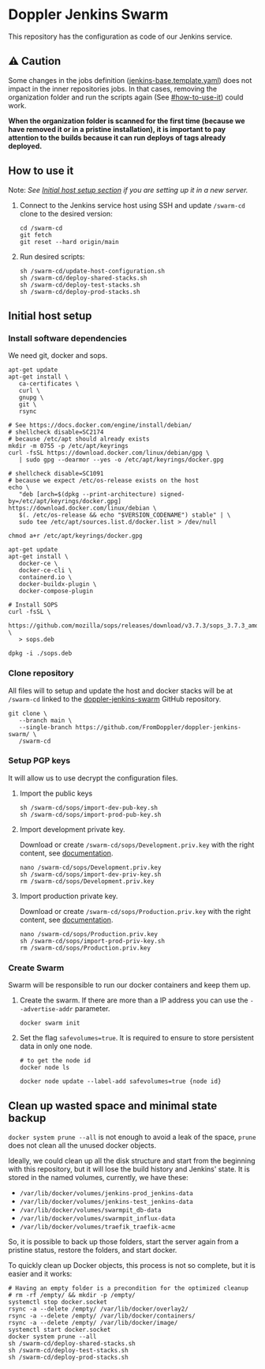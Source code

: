# Doppler Jenkins Swarm

This repository has the configuration as code of our Jenkins service.

## ⚠️ Caution

Some changes in the jobs definition ([jenkins-base.template.yaml](./jenkins-stack/casc_configs/jenkins-base.template.yaml))
does not impact in the inner repositories jobs. In that cases, removing the organization folder and
run the scripts again (See [#how-to-use-it](#how-to-use-it)) could work.

**When the organization folder is scanned for the first time (because we have removed it or in a pristine installation),
it is important to pay attention to the builds because it can run deploys of tags already deployed.**

## How to use it

Note: _See [Initial host setup section](#initial-host-setup) if you are setting up it in a new server._

1. Connect to the Jenkins service host using SSH and update `/swarm-cd` clone to the desired version:

   ```shell
   cd /swarm-cd
   git fetch
   git reset --hard origin/main
   ```

2. Run desired scripts:

   ```shell
   sh /swarm-cd/update-host-configuration.sh
   sh /swarm-cd/deploy-shared-stacks.sh
   sh /swarm-cd/deploy-test-stacks.sh
   sh /swarm-cd/deploy-prod-stacks.sh
   ```

## Initial host setup

### Install software dependencies

We need git, docker and sops.

```shell
apt-get update
apt-get install \
   ca-certificates \
   curl \
   gnupg \
   git \
   rsync

# See https://docs.docker.com/engine/install/debian/
# shellcheck disable=SC2174
# because /etc/apt should already exists
mkdir -m 0755 -p /etc/apt/keyrings
curl -fsSL https://download.docker.com/linux/debian/gpg \
   | sudo gpg --dearmor --yes -o /etc/apt/keyrings/docker.gpg

# shellcheck disable=SC1091
# because we expect /etc/os-release exists on the host
echo \
   "deb [arch=$(dpkg --print-architecture) signed-by=/etc/apt/keyrings/docker.gpg] https://download.docker.com/linux/debian \
   $(. /etc/os-release && echo "$VERSION_CODENAME") stable" | \
   sudo tee /etc/apt/sources.list.d/docker.list > /dev/null

chmod a+r /etc/apt/keyrings/docker.gpg

apt-get update
apt-get install \
   docker-ce \
   docker-ce-cli \
   containerd.io \
   docker-buildx-plugin \
   docker-compose-plugin

# Install SOPS
curl -fsSL \
   https://github.com/mozilla/sops/releases/download/v3.7.3/sops_3.7.3_amd64.deb \
   > sops.deb

dpkg -i ./sops.deb
```

### Clone repository

All files will to setup and update the host and docker stacks will be at `/swarm-cd`
linked to the [doppler-jenkins-swarm](https://github.com/FromDoppler/doppler-jenkins-swarm/)
GitHub repository.

```shell
git clone \
   --branch main \
   --single-branch https://github.com/FromDoppler/doppler-jenkins-swarm/ \
   /swarm-cd
```

### Setup PGP keys

It will allow us to use decrypt the configuration files.

1. Import the public keys

   ```shell
   sh /swarm-cd/sops/import-dev-pub-key.sh
   sh /swarm-cd/sops/import-prod-pub-key.sh
   ```

2. Import development private key.

   Download or create `/swarm-cd/sops/Development.priv.key` with the right content, see
   [documentation](https://makingsense.atlassian.net/wiki/spaces/DOP/pages/79175790/Secretos+encriptados+con+SOPS).

   ```shell
   nano /swarm-cd/sops/Development.priv.key
   sh /swarm-cd/sops/import-dev-priv-key.sh
   rm /swarm-cd/sops/Development.priv.key
   ```

3. Import production private key.

   Download or create `/swarm-cd/sops/Production.priv.key` with the right content, see
   [documentation](https://makingsense.atlassian.net/wiki/spaces/DOP/pages/79175790/Secretos+encriptados+con+SOPS).

   ```shell
   nano /swarm-cd/sops/Production.priv.key
   sh /swarm-cd/sops/import-prod-priv-key.sh
   rm /swarm-cd/sops/Production.priv.key
   ```

### Create Swarm

Swarm will be responsible to run our docker containers and keep them up.

1. Create the swarm. If there are more than a IP address you can use the `--advertise-addr` parameter.

   ```shell
   docker swarm init
   ```

2. Set the flag `safevolumes=true`. It is required to ensure to store persistent data in only one node.

   ```shell
   # to get the node id
   docker node ls

   docker node update --label-add safevolumes=true {node id}
   ```

## Clean up wasted space and minimal state backup

`docker system prune --all` is not enough to avoid a leak of the space, `prune` does not clean all the unused docker objects.

Ideally, we could clean up all the disk structure and start from the beginning with this repository, but it will lose the build history and Jenkins' state. It is stored in the named volumes, currently, we have these:

- `/var/lib/docker/volumes/jenkins-prod_jenkins-data`
- `/var/lib/docker/volumes/jenkins-test_jenkins-data`
- `/var/lib/docker/volumes/swarmpit_db-data`
- `/var/lib/docker/volumes/swarmpit_influx-data`
- `/var/lib/docker/volumes/traefik_traefik-acme`

So, it is possible to back up those folders, start the server again from a pristine status, restore the folders, and start docker.

To quickly clean up Docker objects, this process is not so complete, but it is easier and it works:

```shell
# Having an empty folder is a precondition for the optimized cleanup
# rm -rf /empty/ && mkdir -p /empty/
systemctl stop docker.socket
rsync -a --delete /empty/ /var/lib/docker/overlay2/
rsync -a --delete /empty/ /var/lib/docker/containers/
rsync -a --delete /empty/ /var/lib/docker/image/
systemctl start docker.socket
docker system prune --all
sh /swarm-cd/deploy-shared-stacks.sh
sh /swarm-cd/deploy-test-stacks.sh
sh /swarm-cd/deploy-prod-stacks.sh
```
